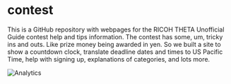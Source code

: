 # contest

This is a GitHub repository with webpages for the RICOH THETA Unofficial Guide contest help and tips information. The contest has some, um, tricky ins and outs. Like prize money being awarded in yen. So we built a site to show a countdown clock, translate deadline dates and times to US Pacific Time, help with signing up, explanations of categories, and lots more.

![Analytics](https://ga-beacon.appspot.com/UA-73311422-5/Contest-web-pages)

